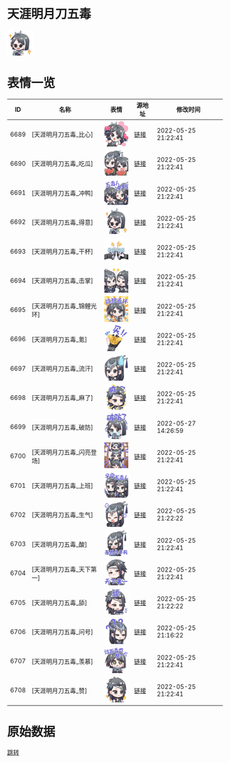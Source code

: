 # 天涯明月刀五毒

<img src="./cover.png" height="60" alt="cover" />

# 表情一览

|ID|名称|表情|源地址|修改时间|
|----|----|----|----|----|
|6689|[天涯明月刀五毒_比心]|<img src="./pic/006689_%5B天涯明月刀五毒_比心%5D.png" height="60" alt="比心"/>|[链接](http://i0.hdslb.com/bfs/emote/ab119d97bf7fe2c4f526f1b7d9a0a5ef5793a7a3.png)|2022-05-25 21:22:41|
|6690|[天涯明月刀五毒_吃瓜]|<img src="./pic/006690_%5B天涯明月刀五毒_吃瓜%5D.png" height="60" alt="吃瓜"/>|[链接](http://i0.hdslb.com/bfs/emote/4d9ef0096e81491313831da2e357aed6853317d4.png)|2022-05-25 21:22:41|
|6691|[天涯明月刀五毒_冲鸭]|<img src="./pic/006691_%5B天涯明月刀五毒_冲鸭%5D.png" height="60" alt="冲鸭"/>|[链接](http://i0.hdslb.com/bfs/emote/04d1f581a185f775161c7cd4efa52bb01f1b958e.png)|2022-05-25 21:22:41|
|6692|[天涯明月刀五毒_得意]|<img src="./pic/006692_%5B天涯明月刀五毒_得意%5D.png" height="60" alt="得意"/>|[链接](http://i0.hdslb.com/bfs/emote/4e5e2307d5ad2e3495070cf3a52cb6fd770f4920.png)|2022-05-25 21:22:41|
|6693|[天涯明月刀五毒_干杯]|<img src="./pic/006693_%5B天涯明月刀五毒_干杯%5D.png" height="60" alt="干杯"/>|[链接](http://i0.hdslb.com/bfs/emote/acbee6fd7c7611e71a92a65c6fd74ceda6affd9d.png)|2022-05-25 21:22:41|
|6694|[天涯明月刀五毒_击掌]|<img src="./pic/006694_%5B天涯明月刀五毒_击掌%5D.png" height="60" alt="击掌"/>|[链接](http://i0.hdslb.com/bfs/emote/a55ba762d0ae7746fb82c895bb539d281bff11e4.png)|2022-05-25 21:22:41|
|6695|[天涯明月刀五毒_锦鲤光环]|<img src="./pic/006695_%5B天涯明月刀五毒_锦鲤光环%5D.png" height="60" alt="锦鲤光环"/>|[链接](http://i0.hdslb.com/bfs/emote/0c15cc75947da12db5a0bbdad33959de4daf194d.png)|2022-05-25 21:22:41|
|6696|[天涯明月刀五毒_氪]|<img src="./pic/006696_%5B天涯明月刀五毒_氪%5D.png" height="60" alt="氪"/>|[链接](http://i0.hdslb.com/bfs/emote/ba8fdae95772c06391f45242a26d34f92a6027af.png)|2022-05-25 21:22:41|
|6697|[天涯明月刀五毒_流汗]|<img src="./pic/006697_%5B天涯明月刀五毒_流汗%5D.png" height="60" alt="流汗"/>|[链接](http://i0.hdslb.com/bfs/emote/8bc6fedd82234b593b9f92c80de7c26449d79b9b.png)|2022-05-25 21:22:41|
|6698|[天涯明月刀五毒_麻了]|<img src="./pic/006698_%5B天涯明月刀五毒_麻了%5D.png" height="60" alt="麻了"/>|[链接](http://i0.hdslb.com/bfs/emote/ec7ac369c045ed9a8afb0ecad219e05456f9d971.png)|2022-05-25 21:22:41|
|6699|[天涯明月刀五毒_破防]|<img src="./pic/006699_%5B天涯明月刀五毒_破防%5D.png" height="60" alt="破防"/>|[链接](http://i0.hdslb.com/bfs/emote/3177025c0b205a944213f64bfc302fe7e5e8d7b1.png)|2022-05-27 14:26:59|
|6700|[天涯明月刀五毒_闪亮登场]|<img src="./pic/006700_%5B天涯明月刀五毒_闪亮登场%5D.png" height="60" alt="闪亮登场"/>|[链接](http://i0.hdslb.com/bfs/emote/4c28b399d356ffd035a239e35d5a56b901f264f6.png)|2022-05-25 21:22:41|
|6701|[天涯明月刀五毒_上班]|<img src="./pic/006701_%5B天涯明月刀五毒_上班%5D.png" height="60" alt="上班"/>|[链接](http://i0.hdslb.com/bfs/emote/0c5401688a8072491fac29301ce35bd2d438a982.png)|2022-05-25 21:22:41|
|6702|[天涯明月刀五毒_生气]|<img src="./pic/006702_%5B天涯明月刀五毒_生气%5D.png" height="60" alt="生气"/>|[链接](http://i0.hdslb.com/bfs/emote/5d3e0b6087319e70302593e0176921cf1319d894.png)|2022-05-25 21:22:22|
|6703|[天涯明月刀五毒_酸]|<img src="./pic/006703_%5B天涯明月刀五毒_酸%5D.png" height="60" alt="酸"/>|[链接](http://i0.hdslb.com/bfs/emote/5200bb604a35fa9364f332c2fd6f00bc58409a43.png)|2022-05-25 21:22:41|
|6704|[天涯明月刀五毒_天下第一]|<img src="./pic/006704_%5B天涯明月刀五毒_天下第一%5D.png" height="60" alt="天下第一"/>|[链接](http://i0.hdslb.com/bfs/emote/3a7772629bfad4e0f809f08ba2852981cd68a91c.png)|2022-05-25 21:22:41|
|6705|[天涯明月刀五毒_舔]|<img src="./pic/006705_%5B天涯明月刀五毒_舔%5D.png" height="60" alt="舔"/>|[链接](http://i0.hdslb.com/bfs/emote/fea69002cff12eb48aa90c1c084bb9b2885f29bd.png)|2022-05-25 21:22:22|
|6706|[天涯明月刀五毒_问号]|<img src="./pic/006706_%5B天涯明月刀五毒_问号%5D.png" height="60" alt="问号"/>|[链接](http://i0.hdslb.com/bfs/emote/72251bb8f6962ff9b2ee5174778cfb78a64eac90.png)|2022-05-25 21:16:22|
|6707|[天涯明月刀五毒_羡慕]|<img src="./pic/006707_%5B天涯明月刀五毒_羡慕%5D.png" height="60" alt="羡慕"/>|[链接](http://i0.hdslb.com/bfs/emote/182d8539fd598369012497fba5cbc0a6a8603664.png)|2022-05-25 21:22:41|
|6708|[天涯明月刀五毒_赞]|<img src="./pic/006708_%5B天涯明月刀五毒_赞%5D.png" height="60" alt="赞"/>|[链接](http://i0.hdslb.com/bfs/emote/2acceae3431fc28f24fbe6935b40d37b5f752de8.png)|2022-05-25 21:22:41|

# 原始数据

[跳转](./raw.json)


